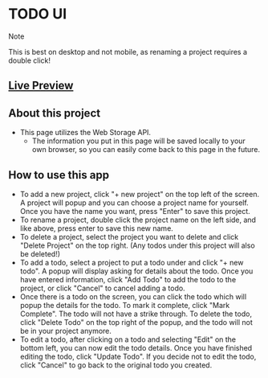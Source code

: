 
# TODO UI
> [!NOTE]
> This is best on desktop and not mobile, as renaming a project requires a double click!

## [Live Preview](https://brandyncoverdill.github.io/Todos/)

## About this project
 - This page utilizes the Web Storage API.
   - The information you put in this page will be saved locally to your own browser, so you can easily come back to this page in the future.

## How to use this app
 - To add a new project, click "+ new project" on the top left of the screen. A project will popup and you can choose a project name for yourself. Once you have the name you want, press "Enter" to save this project.
 - To rename a project, double click the project name on the left side, and like above, press enter to save this new name.
 - To delete a project, select the project you want to delete and click "Delete Project" on the top right. (Any todos under this project will also be deleted!)
 - To add a todo, select a project to put a todo under and click "+ new todo". A popup will display asking for details about the todo. Once you have entered information, click "Add Todo" to add the todo to the project, or click "Cancel" to cancel adding a todo.
 - Once there is a todo on the screen, you can click the todo which will popup the details for the todo. To mark it complete, click "Mark Complete". The todo will not have a strike through. To delete the todo, click "Delete Todo" on the top right of the popup, and the todo will not be in your project anymore.
 - To edit a todo, after clicking on a todo and selecting "Edit" on the bottom left, you can now edit the todo details. Once you have finished editing the todo, click "Update Todo". If you decide not to edit the todo, click "Cancel" to go back to the original todo you created.
